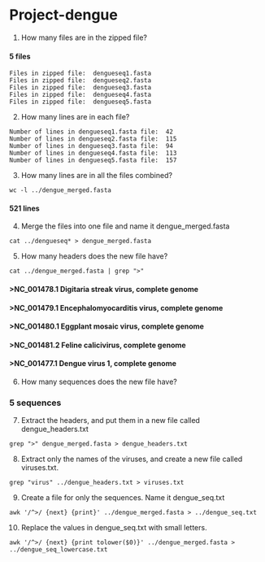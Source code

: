 # Project-dengue

1. How many files are in the zipped file?
#### 5 files
```
Files in zipped file:  dengueseq1.fasta
Files in zipped file:  dengueseq2.fasta
Files in zipped file:  dengueseq3.fasta
Files in zipped file:  dengueseq4.fasta
Files in zipped file:  dengueseq5.fasta
```

2. How many lines are in each file?
```
Number of lines in dengueseq1.fasta file:  42
Number of lines in dengueseq2.fasta file:  115
Number of lines in dengueseq3.fasta file:  94
Number of lines in dengueseq4.fasta file:  113
Number of lines in dengueseq5.fasta file:  157
```
3. How many lines are in all the files combined?
```
wc -l ../dengue_merged.fasta
```
#### 521 lines

4. Merge the files into one file and name it dengue_merged.fasta
```
cat ../dengueseq* > dengue_merged.fasta
```

5. How many headers does the new file have?
```
cat ../dengue_merged.fasta | grep ">"
```

#### >NC_001478.1 Digitaria streak virus, complete genome
#### >NC_001479.1 Encephalomyocarditis virus, complete genome
#### >NC_001480.1 Eggplant mosaic virus, complete genome
#### >NC_001481.2 Feline calicivirus, complete genome
#### >NC_001477.1 Dengue virus 1, complete genome

6. How many sequences does the new file have?
### 5 sequences

7. Extract the headers, and put them in a new file called dengue_headers.txt
```
grep ">" dengue_merged.fasta > dengue_headers.txt
```

8. Extract only the names of the viruses, and create a new file called viruses.txt.
```
grep "virus" ../dengue_headers.txt > viruses.txt
````

9. Create a file for only the sequences. Name it dengue_seq.txt
```
awk '/^>/ {next} {print}' ../dengue_merged.fasta > ../dengue_seq.txt
```

10. Replace the values in dengue_seq.txt with small letters.
```
awk '/^>/ {next} {print tolower($0)}' ../dengue_merged.fasta > ../dengue_seq_lowercase.txt
```
